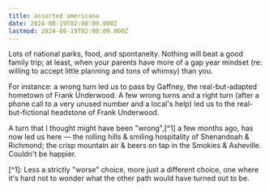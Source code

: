 ```yaml
---
title: assorted americana
date: 2024-08-19T02:08:09.000Z
lastmod: 2024-08-19T02:08:09.000Z
---
```

Lots of national parks, food, and spontaneity. Nothing will beat a good family trip; at least, when your parents have more of a gap year mindset (re: willing to accept little planning and tons of whimsy) than you.

For instance: a wrong turn led us to pass by Gaffney, the real-but-adapted hometown of Frank Underwood. A few wrong turns and a right turn (after a phone call to a very unused number and a local's help) led us to the real-but-fictional headstone of Frank Underwood.

A turn that I thought might have been "wrong",\[^1] a few months ago, has now led us here — the rolling hills & smiling hospitality of Shenandoah & Richmond; the crisp mountain air & beers on tap in the Smokies & Asheville. Couldn't be happier.

\[^1]: Less a strictly "worse" choice, more just a different choice, one where it's hard not to wonder what the other path would have turned out to be.
